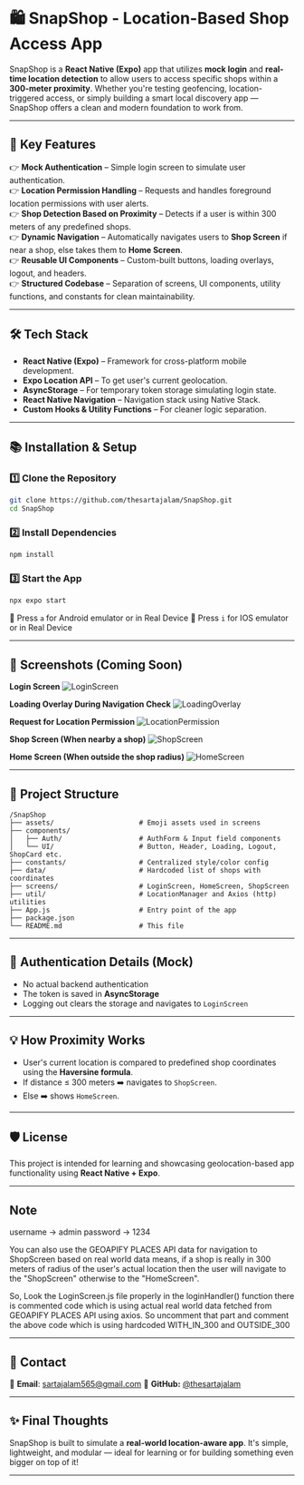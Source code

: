 
# 🛍️ SnapShop - Location-Based Shop Access App

SnapShop is a **React Native (Expo)** app that utilizes **mock login** and **real-time location detection** to allow users to access specific shops within a **300-meter proximity**. Whether you're testing geofencing, location-triggered access, or simply building a smart local discovery app — SnapShop offers a clean and modern foundation to work from.

---

## 🚀 Key Features

👉 **Mock Authentication** – Simple login screen to simulate user authentication.  
👉 **Location Permission Handling** – Requests and handles foreground location permissions with user alerts.  
👉 **Shop Detection Based on Proximity** – Detects if a user is within 300 meters of any predefined shops.  
👉 **Dynamic Navigation** – Automatically navigates users to **Shop Screen** if near a shop, else takes them to **Home Screen**.  
👉 **Reusable UI Components** – Custom-built buttons, loading overlays, logout, and headers.  
👉 **Structured Codebase** – Separation of screens, UI components, utility functions, and constants for clean maintainability.

---

## 🛠 Tech Stack

- **React Native (Expo)** – Framework for cross-platform mobile development.
- **Expo Location API** – To get user's current geolocation.
- **AsyncStorage** – For temporary token storage simulating login state.
- **React Native Navigation** – Navigation stack using Native Stack.
- **Custom Hooks & Utility Functions** – For cleaner logic separation.

---

## 📚 Installation & Setup

### 1️⃣ Clone the Repository

```sh
git clone https://github.com/thesartajalam/SnapShop.git
cd SnapShop
```

### 2️⃣ Install Dependencies

```sh
npm install
```

### 3️⃣ Start the App

```sh
npx expo start
```

🔹 Press `a` for Android emulator or in Real Device
🔹 Press `i` for IOS emulator or in Real Device

---

## 📸 Screenshots (Coming Soon)

**Login Screen**
![LoginScreen](https://github.com/user-attachments/assets/4991d3a1-51e1-4da8-a7ef-85e05c89c824)

**Loading Overlay During Navigation Check**
![LoadingOverlay](https://github.com/user-attachments/assets/1de7f338-f002-4322-9cfe-e2b0e7ad1047)

**Request for Location Permission**
![LocationPermission](https://github.com/user-attachments/assets/1f3dde64-8652-43d8-a107-ed57170174dd)

**Shop Screen (When nearby a shop)**
![ShopScreen](https://github.com/user-attachments/assets/cafcc980-bb4a-4e23-abe8-59163e3137f3)

**Home Screen (When outside the shop radius)**
![HomeScreen](https://github.com/user-attachments/assets/278f9fed-d1af-4d78-916f-966784e5d426)

---

## 📁 Project Structure

```
/SnapShop
├── assets/                     # Emoji assets used in screens
├── components/
│   ├── Auth/                   # AuthForm & Input field components
│   └── UI/                     # Button, Header, Loading, Logout, ShopCard etc.
├── constants/                  # Centralized style/color config
├── data/                       # Hardcoded list of shops with coordinates
├── screens/                    # LoginScreen, HomeScreen, ShopScreen
├── util/                       # LocationManager and Axios (http) utilities
├── App.js                      # Entry point of the app
├── package.json
└── README.md                   # This file
```

---

## 🔐 Authentication Details (Mock)

* No actual backend authentication
* The token is saved in **AsyncStorage**
* Logging out clears the storage and navigates to `LoginScreen`

---

## 💡 How Proximity Works

* User's current location is compared to predefined shop coordinates using the **Haversine formula**.
* If distance ≤ 300 meters ➡️ navigates to `ShopScreen`.
* Else ➡️ shows `HomeScreen`.

---

## 🛡 License

This project is intended for learning and showcasing geolocation-based app functionality using **React Native + Expo**.

---


## Note 

username -> admin
password -> 1234

You can also use the GEOAPIFY PLACES API data for navigation to ShopScreen based on real world data means,
if a shop is really in 300 meters of radius of the user's actual location then the user will navigate to
the "ShopScreen" otherwise to the "HomeScreen".

So, Look the LoginScreen.js file properly in the loginHandler() function 
there is commented code which is using actual real world data fetched from GEOAPIFY PLACES API using axios.
So uncomment that part and comment the above code which is using hardcoded WITH_IN_300 and OUTSIDE_300

---

## 📩 Contact

📧 **Email**: [sartajalam565@gmail.com](mailto:sartajalam565@gmail.com)
📎 **GitHub:** [@thesartajalam](https://github.com/thesartajalam)

---

## ✨ Final Thoughts

SnapShop is built to simulate a **real-world location-aware app**. It's simple, lightweight, and modular — ideal for learning or for building something even bigger on top of it!

---




